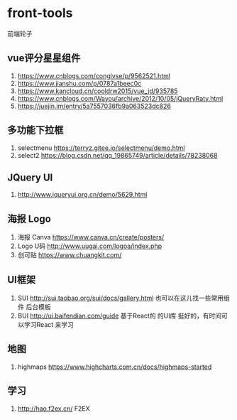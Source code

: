 # front-tools
前端轮子

## vue评分星星组件
1. https://www.cnblogs.com/conglvse/p/9562521.html
2. https://www.jianshu.com/p/0787a1beec0c
3. https://www.kancloud.cn/cooldrw2015/vue_jd/935785
4. https://www.cnblogs.com/Wayou/archive/2012/10/05/jQueryRaty.html
5. https://juejin.im/entry/5a7557036fb9a063523dc826

## 多功能下拉框
1. selectmenu https://terryz.gitee.io/selectmenu/demo.html
2. select2 https://blog.csdn.net/qq_19865749/article/details/78238068

## JQuery UI
1. http://www.jqueryui.org.cn/demo/5629.html

## 海报 Logo
1. 海报 Canva https://www.canva.cn/create/posters/
2. Logo U码 http://www.uugai.com/logoa/index.php
3. 创可贴 https://www.chuangkit.com/

## UI框架
1. SUI http://sui.taobao.org/sui/docs/gallery.html 也可以在这儿找一些常用组件 后台模板
2. BUI http://ui.baifendian.com/guide 基于React的 的UI库 挺好的，有时间可以学习React 来学习

## 地图
1. highmaps https://www.highcharts.com.cn/docs/highmaps-started

## 学习
1. http://hao.f2ex.cn/ F2EX
